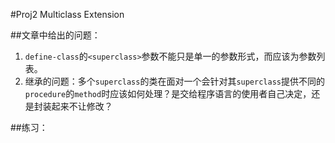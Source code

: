 #Proj2 Multiclass Extension

##文章中给出的问题：
1. `define-class`的`<superclass>`参数不能只是单一的参数形式，而应该为参数列表。
2. 继承的问题：多个`superclass`的类在面对一个会针对其`superclass`提供不同的`procedure`的`method`时应该如何处理？是交给程序语言的使用者自己决定，还是封装起来不让修改？

##练习：
